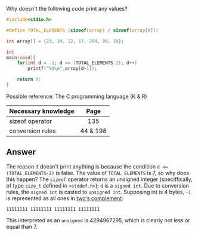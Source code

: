 Why doesn't the following code print any values?
```C
#include<stdio.h>

#define TOTAL_ELEMENTS (sizeof(array) / sizeof(array[0]))

int array[] = {23, 34, 12, 17, 204, 99, 16};

int
main(void){
	for(int d = -1; d <= (TOTAL_ELEMENTS-2); d++)
		printf("%d\n",array[d+1]);

	return 0;
}
```
Possible reference: The C programming language (K & R)

| Necessary knowledge | Page     |
| ------------------- |:--------:|
| sizeof operator     | 135      |
| conversion rules    | 44 & 198 |

## Answer
The reason it doesn't print anything is because the condition `d <= (TOTAL_ELEMENTS-2)` is false.
The value of `TOTAL_ELEMENTS` is 7, so why does this happen?
The `sizeof` operator returns an unsigned integer (speciffically, of
type `size_t` defined in `<stddef.h>`); `d` is a `signed int`.
Due to conversion rules, the `signed int` is casted to `unsigned int`.
Supposing int is 4 bytes, `-1` is represented as all ones in [two's complement](https://en.wikipedia.org/wiki/Two's_complement):
```
11111111 11111111 11111111 11111111
```
This interpreted as an `unsigned` is 4294967295, which is clearly not less or
equal than 7.
